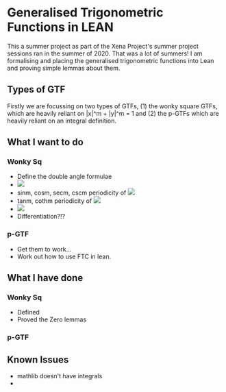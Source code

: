 # Generalised Trigonometric Functions in LEAN

This a summer project as part of the Xena Project's summer project sessions ran in the summer of 2020. That was a lot of summers! I am formalising and placing the generalised trigonometric functions into Lean and proving simple lemmas about them.

## Types of GTF

Firstly we are focussing on two types of GTFs, (1) the wonky square GTFs, which are heavily reliant on |x|^m + |y|^m = 1 and (2) the p-GTFs which are heavily reliant on an integral definition.

## What I want to do
### Wonky Sq
* Define the double angle formulae
* <img src="https://latex.codecogs.com/gif.latex?|\text{sin}_m(x)|\leq0\text{%20and%20}|\text{cos}_m(x)|\leq0" /> 
* sinm, cosm, secm, cscm periodicity of <img src="https://latex.codecogs.com/gif.latex?2\pi" />
* tanm, cothm periodicity of <img src="https://latex.codecogs.com/gif.latex?\pi" />
*  <img src="https://latex.codecogs.com/gif.latex?\displaystyle{lim_{x\to0}{\text{sin}_m(x)/x}=1}" />
* Differentiation?!?

### p-GTF
* Get them to work...
* Work out how to use FTC in lean.

## What I have done
### Wonky Sq
* Defined
* Proved the Zero lemmas

### p-GTF



## Known Issues
* mathlib doesn't have integrals
* 